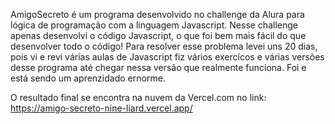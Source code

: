 AmigoSecreto é um programa desenvolvido no challenge da Alura para lógica de programação com a linguagem Javascript.
Nesse challenge apenas desenvolvi o código Javascript, o que foi bem mais fácil do que desenvolver todo o código! Para resolver esse problema levei uns 20 dias,
pois vi e revi várias aulas de Javascript fiz vários exercícos e várias versões desse programa até chegar nessa versão que realmente funciona.
Foi e está sendo um aprenzidado ernorme.

O resultado final se encontra na nuvem da Vercel.com no link: https://amigo-secreto-nine-liard.vercel.app/ 

